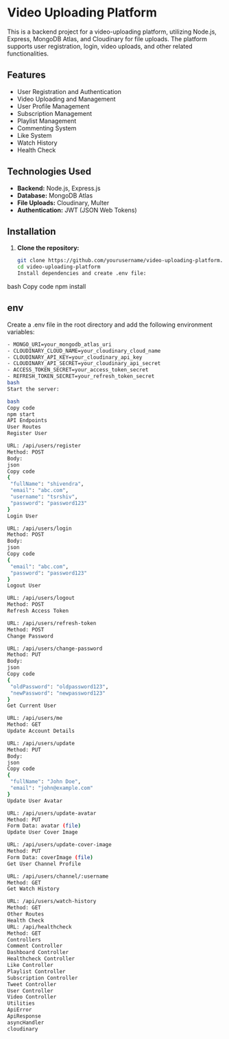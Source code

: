# **Video Uploading Platform**

This is a backend project for a video-uploading platform, utilizing Node.js, Express, MongoDB Atlas, and Cloudinary for file uploads. The platform supports user registration, login, video uploads, and other related functionalities.

## **Features**

- User Registration and Authentication
- Video Uploading and Management
- User Profile Management
- Subscription Management
- Playlist Management
- Commenting System
- Like System
- Watch History
- Health Check

## **Technologies Used**

- **Backend:** Node.js, Express.js
- **Database:** MongoDB Atlas
- **File Uploads:** Cloudinary, Multer
- **Authentication:** JWT (JSON Web Tokens)

## **Installation**

1. **Clone the repository:**
   ```bash
   git clone https://github.com/yourusername/video-uploading-platform.git
   cd video-uploading-platform
   Install dependencies and create .env file:

bash
Copy code
npm install


 ## **env**
 Create a .env file in the root directory and add the following environment variables:
 ```bash
- MONGO_URI=your_mongodb_atlas_uri
- CLOUDINARY_CLOUD_NAME=your_cloudinary_cloud_name
- CLOUDINARY_API_KEY=your_cloudinary_api_key
- CLOUDINARY_API_SECRET=your_cloudinary_api_secret
- ACCESS_TOKEN_SECRET=your_access_token_secret
- REFRESH_TOKEN_SECRET=your_refresh_token_secret
bash
Start the server:

bash
Copy code
npm start
API Endpoints
User Routes
Register User

URL: /api/users/register
Method: POST
Body:
json
Copy code
{
  "fullName": "shivendra",
  "email": "abc.com",
  "username": "tsrshiv",
  "password": "password123"
}
Login User

URL: /api/users/login
Method: POST
Body:
json
Copy code
{
  "email": "abc.com",
  "password": "password123"
}
Logout User

URL: /api/users/logout
Method: POST
Refresh Access Token

URL: /api/users/refresh-token
Method: POST
Change Password

URL: /api/users/change-password
Method: PUT
Body:
json
Copy code
{
  "oldPassword": "oldpassword123",
  "newPassword": "newpassword123"
}
Get Current User

URL: /api/users/me
Method: GET
Update Account Details

URL: /api/users/update
Method: PUT
Body:
json
Copy code
{
  "fullName": "John Doe",
  "email": "john@example.com"
}
Update User Avatar

URL: /api/users/update-avatar
Method: PUT
Form Data: avatar (file)
Update User Cover Image

URL: /api/users/update-cover-image
Method: PUT
Form Data: coverImage (file)
Get User Channel Profile

URL: /api/users/channel/:username
Method: GET
Get Watch History

URL: /api/users/watch-history
Method: GET
Other Routes
Health Check
URL: /api/healthcheck
Method: GET
Controllers
Comment Controller
Dashboard Controller
Healthcheck Controller
Like Controller
Playlist Controller
Subscription Controller
Tweet Controller
User Controller
Video Controller
Utilities
ApiError
ApiResponse
asyncHandler
cloudinary
